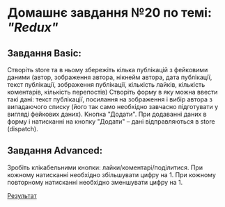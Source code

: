 # Домашнє завдання №20 по темі: *"Redux"*

## Завдання Basic:
Створіть store та в ньому збережіть кілька публікацій з фейковими даними (автор, зображення автора, нікнейм автора, дата публікації, текст публікації, зображення публікації, кількість лайків, кількість коментарів, кількість перепостів)
Створіть форму в яку можна ввести такі дані: текст публікації, посилання на зображення і вибір автора з випадаючого списку (його так само необхідно завчасно підготувати у вигляді фейкових даних). Кнопка "Додати".
При додаванні даних в форму і натисканні на кнопку "Додати" – дані відправляються в store (dispatch).
## Завдання Advanced:
Зробіть клікабельними кнопки: лайки/коментарі/поділитися.
При кожному натисканні необхідно збільшувати цифру на 1.
При кожному повторному натисканні необхідно зменшувати цифру на 1.

[Результат](https://contactsbookcursor.netlify.app/)